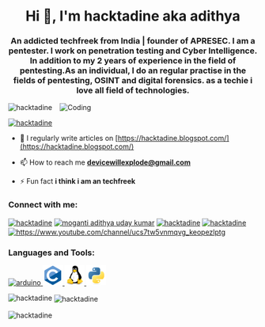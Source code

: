 <h1 align="center">Hi 👋, I'm hacktadine aka adithya</h1>
<h3 align="center">An addicted techfreek from India | founder of APRESEC.
I am a pentester. I work on penetration testing and Cyber Intelligence. In addition to my 2 years of experience in the field of pentesting.As an individual, I do an regular practise in the fields of pentesting, OSINT and digital forensics. as a techie i love all field of technologies.</h3>
<img align="right" alt="Coding" width="400" src="https://yt3.ggpht.com/ZxK5YtAZMMMW-e3meYfkV4-Ry9R_t2q74-eyBIOFJ5_GvLsNnXMrlNfsr3kr2QrKpiLjBR02=s900-c-k-c0x00ffffff-no-rj">

<p align="left"> <img src="https://komarev.com/ghpvc/?username=hacktadine&label=Profile%20views&color=0e75b6&style=flat" alt="hacktadine" /> </p>

<p align="left"> <a href="https://twitter.com/hacktadine" target="blank"><img src="https://img.shields.io/twitter/follow/hacktadine?logo=twitter&style=for-the-badge" alt="hacktadine" /></a> </p>

- 📝 I regularly write articles on [https://hacktadine.blogspot.com/](https://hacktadine.blogspot.com/)

- 📫 How to reach me **devicewillexplode@gmail.com**

- ⚡ Fun fact **i think i am an techfreek**

<h3 align="left">Connect with me:</h3>
<p align="left">
<a href="https://twitter.com/hacktadine" target="blank"><img align="center" src="https://raw.githubusercontent.com/rahuldkjain/github-profile-readme-generator/master/src/images/icons/Social/twitter.svg" alt="hacktadine" height="30" width="40" /></a>
<a href="https://www.linkedin.com/in/adithya-uday-kumar-moganti-b90129251/" target="blank"><img align="center" src="https://raw.githubusercontent.com/rahuldkjain/github-profile-readme-generator/master/src/images/icons/Social/linked-in-alt.svg" alt="moganti adithya uday kumar" height="30" width="40" /></a>
<a href="https://fb.com/hacktadine" target="blank"><img align="center" src="https://raw.githubusercontent.com/rahuldkjain/github-profile-readme-generator/master/src/images/icons/Social/facebook.svg" alt="hacktadine" height="30" width="40" /></a>
<a href="https://instagram.com/hacktadine" target="blank"><img align="center" src="https://raw.githubusercontent.com/rahuldkjain/github-profile-readme-generator/master/src/images/icons/Social/instagram.svg" alt="hacktadine" height="30" width="40" /></a>
<a href="https://www.youtube.com/channel/UCs7tw5VNmQVg_kEOpeZLpTg" target="blank"><img align="center" src="https://raw.githubusercontent.com/rahuldkjain/github-profile-readme-generator/master/src/images/icons/Social/youtube.svg" alt="https://www.youtube.com/channel/ucs7tw5vnmqvg_keopezlptg" height="30" width="40" /></a>
</p>

<h3 align="left">Languages and Tools:</h3>
<p align="left"> <a href="https://www.arduino.cc/" target="_blank" rel="noreferrer"> <img src="https://cdn.worldvectorlogo.com/logos/arduino-1.svg" alt="arduino" width="40" height="40"/> </a> <a href="https://www.cprogramming.com/" target="_blank" rel="noreferrer"> <img src="https://raw.githubusercontent.com/devicons/devicon/master/icons/c/c-original.svg" alt="c" width="40" height="40"/> </a> <a href="https://www.linux.org/" target="_blank" rel="noreferrer"> <img src="https://raw.githubusercontent.com/devicons/devicon/master/icons/linux/linux-original.svg" alt="linux" width="40" height="40"/> </a> <a href="https://www.python.org" target="_blank" rel="noreferrer"> <img src="https://raw.githubusercontent.com/devicons/devicon/master/icons/python/python-original.svg" alt="python" width="40" height="40"/> </a> </p>

<p><img align="left" src="https://github-readme-stats.vercel.app/api/top-langs?username=hacktadine&show_icons=true&locale=en&layout=compact" alt="hacktadine" /></p>

<p>&nbsp;<img align="center" src="https://github-readme-stats.vercel.app/api?username=hacktadine&show_icons=true&locale=en" alt="hacktadine" /></p>

<p><img align="center" src="https://github-readme-streak-stats.herokuapp.com/?user=hacktadine&" alt="hacktadine" /></p>
